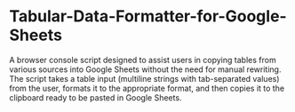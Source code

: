 # Tabular-Data-Formatter-for-Google-Sheets
A browser console script designed to assist users in copying tables from various sources into Google Sheets without the need for manual rewriting. The script takes a table input (multiline strings with tab-separated values) from the user, formats it to the appropriate format, and then copies it to the clipboard ready to be pasted in Google Sheets.
